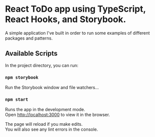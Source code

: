 # React ToDo app using TypeScript, React Hooks, and Storybook.

A simple application I've built in order to run some examples of different packages and patterns.

## Available Scripts

In the project directory, you can run:

### `npm storybook`

Run the Storybook window and file watchers...

### `npm start`

Runs the app in the development mode.\
Open [http://localhost:3000](http://localhost:3000) to view it in the browser.

The page will reload if you make edits.\
You will also see any lint errors in the console.